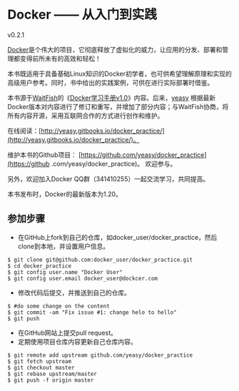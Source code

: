 Docker —— 从入门到实践
===============

v0.2.1

[Docker](docker.com)是个伟大的项目，它彻底释放了虚拟化的威力，让应用的分发、部署和管理都变得前所未有的高效和轻松！

本书既适用于具备基础Linux知识的Docker初学者，也可供希望理解原理和实现的高级用户参考。同时，书中给出的实践案例，可供在进行实际部署时借鉴。

本书源于[WaitFish](github.com/qcpm1983)的《[Docker学习手册v1.0](https://github.com/yeasy/docker_practice/blob/master/_local/docker_manual_waitfish.pdf)》内容。后来，[yeasy](github.com/yeasy)
根据最新Docker版本对内容进行了修订和重写，并增加了部分内容；与WaitFish协商，将所有内容开源，采用互联网合作的方式进行创作和维护。

在线阅读：[http://yeasy.gitbooks.io/docker_practice/](http://yeasy.gitbooks.io/docker_practice/)。

维护本书的Github项目： [https://github.com/yeasy/docker_practice](https://github
.com/yeasy/docker_practice)。
欢迎参与。

另外，欢迎加入Docker QQ群（341410255）一起交流学习，共同提高。

本书发布时，Docker的最新版本为1.20。

## 参加步骤
* 在GitHub上fork到自己的仓库，如docker_user/docker_practice，然后clone到本地，并设置用户信息。
```
$ git clone git@github.com:docker_user/docker_practice.git
$ cd docker_practice
$ git config user.name "Docker User"
$ git config user.email docker_user@dockcer.com
```
* 修改代码后提交，并推送到自己的仓库。
```
$ #do some change on the content
$ git commit -am "Fix issue #1: change helo to hello"
$ git push
```
* 在GitHub网站上提交pull request。
* 定期使用项目仓库内容更新自己仓库内容。
```
$ git remote add upstream github.com/yeasy/docker_practice
$ git fetch upstream
$ git checkout master
$ git rebase upstream/master
$ git push -f origin master
```

